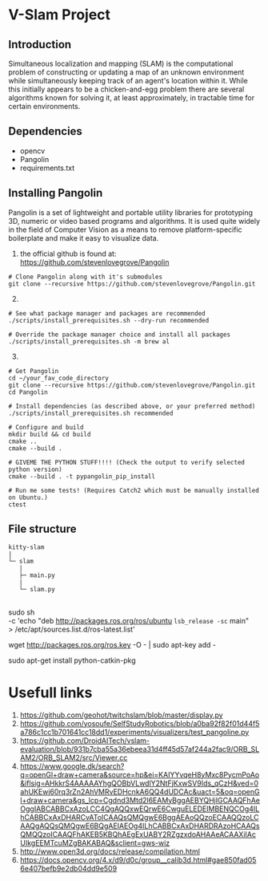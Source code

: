 # V-Slam Project

## Introduction

Simultaneous localization and mapping (SLAM) is the computational problem of constructing or updating a map of an unknown environment while simultaneously keeping track of an agent's location within it. While this initially appears to be a chicken-and-egg problem there are several algorithms known for solving it, at least approximately, in tractable time for certain environments.


## Dependencies

- opencv
- Pangolin
- requirements.txt

## Installing Pangolin

Pangolin is a set of lightweight and portable utility libraries for prototyping 3D, numeric or video based programs and algorithms. It is used quite widely in the field of Computer Vision as a means to remove platform-specific boilerplate and make it easy to visualize data.

1) the official github is found at: https://github.com/stevenlovegrove/Pangolin

```
# Clone Pangolin along with it's submodules
git clone --recursive https://github.com/stevenlovegrove/Pangolin.git
```

2)

```
# See what package manager and packages are recommended
./scripts/install_prerequisites.sh --dry-run recommended

# Override the package manager choice and install all packages
./scripts/install_prerequisites.sh -m brew al
```

3)

```
# Get Pangolin
cd ~/your_fav_code_directory
git clone --recursive https://github.com/stevenlovegrove/Pangolin.git
cd Pangolin 

# Install dependencies (as described above, or your preferred method)
./scripts/install_prerequisites.sh recommended

# Configure and build
mkdir build && cd build
cmake ..
cmake --build .

# GIVEME THE PYTHON STUFF!!!! (Check the output to verify selected python version)
cmake --build . -t pypangolin_pip_install

# Run me some tests! (Requires Catch2 which must be manually installed on Ubuntu.)
ctest
```

## File structure

```
kitty-slam
|
└─ slam
   |
   ├─ main.py
   |
   └─ slam.py
```

## 
sudo sh \
    -c 'echo "deb http://packages.ros.org/ros/ubuntu `lsb_release -sc` main" \
        > /etc/apt/sources.list.d/ros-latest.list'

wget http://packages.ros.org/ros.key -O - | sudo apt-key add -

sudo apt-get install python-catkin-pkg

# Usefull links

1) https://github.com/geohot/twitchslam/blob/master/display.py
2) https://github.com/yosoufe/SelfStudyRobotics/blob/a0ba92f82f01d44f5a786c1cc1b701641cc18dd1/experiments/visualizers/test_pangoline.py
3) https://github.com/DroidAITech/vslam-evaluation/blob/931b7cba55a36ebeea31d4ff45d57af244a2fac9/ORB_SLAM2/ORB_SLAM2/src/Viewer.cc
4) https://www.google.dk/search?q=openGl+draw+camera&source=hp&ei=KAIYYvqeH8yMxc8PycmPoAo&iflsig=AHkkrS4AAAAAYhgQOBbVLwdlY2NtFjKxwSV9Ids_qCzH&ved=0ahUKEwj60rq3rZn2AhVMRvEDHcnkA6QQ4dUDCAc&uact=5&oq=openGl+draw+camera&gs_lcp=Cgdnd3Mtd2l6EAMyBggAEBYQHjIGCAAQFhAeOggIABCABBCxAzoLCC4QgAQQxwEQrwE6CwguELEDEIMBENQCOg4ILhCABBCxAxDHARCvAToICAAQsQMQgwE6BggAEAoQQzoECAAQQzoLCAAQgAQQsQMQgwE6BQgAEIAEOg4ILhCABBCxAxDHARDRAzoHCAAQsQMQQzoICAAQFhAKEB5KBQhAEgExUABY2RZgzxdoAHAAeACAAXiIAcUIkgEEMTcuMZgBAKABAQ&sclient=gws-wiz
5) http://www.open3d.org/docs/release/compilation.html
6) https://docs.opencv.org/4.x/d9/d0c/group__calib3d.html#gae850fad056e407befb9e2db04dd9e509